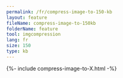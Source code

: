 ```yaml
---
permalink: /fr/compress-image-to-150-kb
layout: feature
fileName: compress-image-to-150kb
folderName: feature
tool: imgcompression
lang: fr
size: 150
type: kb
---
```


{%- include compress-image-to-X.html -%}
